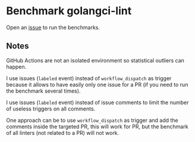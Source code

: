 # Benchmark golangci-lint

Open an [issue](https://github.com/ldez/golangci-lint-bench/issues/new/choose) to run the benchmarks.

## Notes

GitHub Actions are not an isolated environment so statistical outliers can happen.

I use issues (`labeled` event) instead of `workflow_dispatch` as trigger because it allows to have easily only one issue for a PR (if you need to run the benchmark several times).

I use issues (`labeled` event) instead of issue comments to limit the number of useless triggers on all comments.

One approach can be to use `workflow_dispatch` as trigger and add the comments inside the targeted PR, this will work for PR, but the benchmark of all linters (not related to a PR) will not work.
